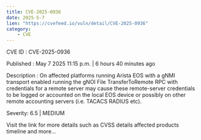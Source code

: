 ```yaml
---
title: CVE-2025-0936
date: 2025-5-7
lien: "https://cvefeed.io/vuln/detail/CVE-2025-0936"
category:
    - CVE
---
```


CVE ID : CVE-2025-0936

Published :  May 7
2025
11:15 p.m. | 6 hours
40 minutes ago

Description : On affected platforms running Arista EOS with a gNMI transport enabled
running the gNOI File TransferToRemote RPC with credentials for a remote server may cause these remote-server credentials to be logged or accounted on the local EOS device or possibly on other remote accounting servers (i.e. TACACS
RADIUS
etc).

Severity: 6.5 | MEDIUM

Visit the link for more details
such as CVSS details
affected products
timeline
and more...
